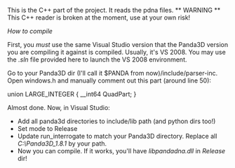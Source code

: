 This is the C++ part of the project. It reads the pdna files.
** WARNING ** This C++ reader is broken at the moment, use at your own risk!

_How to compile_

First, you *must* use the same Visual Studio version that the Panda3D version you are compiling it against is compiled.
Usually, it's VS 2008. You may use the _.sln_ file provided here to launch the VS 2008 environment.

Go to your Panda3D dir (I'll call it $PANDA from now)/include/parser-inc.
Open windows.h and manually comment out this part (around line 50):

union LARGE_INTEGER {
  __int64 QuadPart;
}

Almost done. Now, in Visual Studio:
- Add all panda3d directories to include/lib path (and python dirs too!)
- Set mode to Release
- Update run_interrogate to match your Panda3D directory. Replace all _C:\Panda3D_1.8.1_ by your path.
- Now you can compile. If it works, you'll have _libpandadna.dll_ in _Release_ dir!
